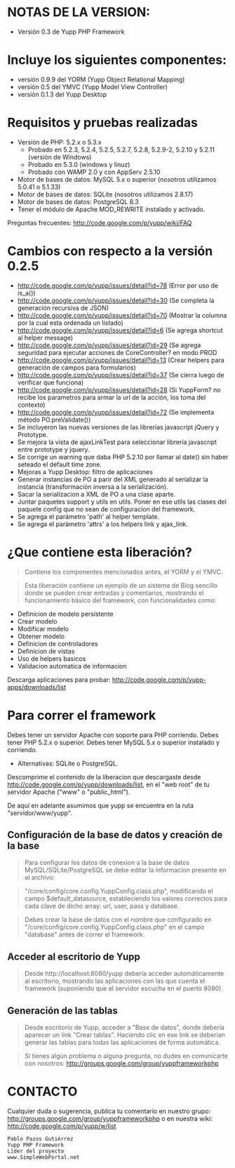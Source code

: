 # NOTAS DE LA VERSION: #

  * Versión 0.3 de Yupp PHP Framework


# Incluye los siguientes componentes: #

  * versión 0.9.9 del YORM (Yupp Object Relational Mapping)
  * versión 0.5 del YMVC (Yupp Model View Controller)
  * versión 0.1.3 del Yupp Desktop


# Requisitos y pruebas realizadas #

  * Versión de PHP: 5.2.x o 5.3.x
    * Probado en 5.2.3, 5.2.4, 5.2.5, 5.2.7, 5.2.8, 5.2.9-2, 5.2.10 y 5.2.11 (versión de Windows)
    * Probado en 5.3.0 (windows y linuz)
    * Probado con WAMP 2.0 y con AppServ 2.5.10
  * Motor de bases de datos: MySQL 5.x o superior (nosotros utilizamos 5.0.41 o 5.1.33)
  * Motor de bases de datos: SQLite (nosotros utilizamos 2.8.17)
  * Motor de bases de datos: PostgreSQL 8.3
  * Tener el módulo de Apache MOD\_REWRITE instalado y activado.


Preguntas frecuentes: http://code.google.com/p/yupp/wiki/FAQ


# Cambios con respecto a la versión 0.2.5 #

  * http://code.google.com/p/yupp/issues/detail?id=78 (Error por uso de is\_a())
  * http://code.google.com/p/yupp/issues/detail?id=30 (Se completa la generación recursiva de JSON)
  * http://code.google.com/p/yupp/issues/detail?id=70 (Mostrar la columna por la cual esta ordenada un listado)
  * http://code.google.com/p/yupp/issues/detail?id=6  (Se agrega shortcut al helper message)
  * http://code.google.com/p/yupp/issues/detail?id=29 (Se agrega seguridad para ejecutar acciones de CoreController? en modo PROD
  * http://code.google.com/p/yupp/issues/detail?id=13 (Crear helpers para generación de campos para formularios)
  * http://code.google.com/p/yupp/issues/detail?id=37 (Se cierra luego de verificar que funciona)
  * http://code.google.com/p/yupp/issues/detail?id=28 (Si YuppForm? no recibe los parametros para armar la url de la acción, los toma del contexto)
  * http://code.google.com/p/yupp/issues/detail?id=72 (Se implementa método PO.preValidate())
  * Se incluyeron las nuevas versiones de las librerías javascript jQuery y Prototype.
  * Se mejora la vista de ajaxLinkTest para seleccionar librería javascript entre prototype y jquery.
  * Se corrige un warning que daba PHP 5.2.10 por llamar al date() sin haber seteado el default time zone.
  * Mejoras a Yupp Desktop: filtro de aplicaciones
  * Generar instancias de PO a parir del XML generado al serializar la instancia (transformación inversa a la serialización).
  * Sacar la serializacion a XML de PO a una clase aparte.
  * Juntar paquetes support y utils en utils. Poner en ese utils las clases del paquete config que no sean de configuracion del framework.
  * Se agrega el parámetro 'path' al helper template.
  * Se agrega el parámetro 'attrs' a los helpers link y ajax\_link.


# ¿Que contiene esta liberación? #

> Contiene los componentes mencionados antes, el YORM y el YMVC.

> Esta liberación contiene un ejemplo de un sistema de Blog sencillo donde
> se pueden crear entradas y comentarios, mostrando el funcionamiento básico
> del framework, con funcionalidades como:

  * Definicion de modelo persistente
  * Crear modelo
  * Modificar modelo
  * Obtener modelo
  * Definicion de controladores
  * Definicion de vistas
  * Uso de helpers basicos
  * Validacion automatica de informacion


Descarga aplicaciones para probar: http://code.google.com/p/yupp-apps/downloads/list


# Para correr el framework #

Debes tener un servidor Apache con soporte para PHP corriendo.
Debes tener PHP 5.2.x o superior.
Debes tener MySQL 5.x o superior instalado y corriendo.
  * Alternativas: SQLite o PostgreSQL.

Descomprime el contenido de la liberacion que descargaste desde
http://code.google.com/p/yupp/downloads/list, en el "web root"
de tu servidor Apache ("www" o "public\_html").

De aquí en adelante asumimos que yupp se encuentra en la ruta "servidor/www/yupp".


## Configuración de la base de datos y creación de la base ##

> Para configurar los datos de conexion a la base de datos MySQL/SQLite/PostgreSQL
> se debe editar la informacion presente en el archivo:

> "/core/config/core.config.YuppConfig.class.php",
> modificando el campo $default\_datasource, estableciendo los valores correctos
> para cada clave de dicho array: url, user, pass y database.

> Debes crear la base de datos con el nombre que configurado en
> "/core/config/core.config.YuppConfig.class.php" en el campo "database"
> antes de correr el framework.


## Acceder al escritorio de Yupp ##

> Desde http://localhost:8080/yupp debería acceder automáticamente al escritorio,
> mostrando las aplicaciones con las que cuenta el framework (suponiendo que el
> servidor escucha en el puerto 8080).


## Generación de las tablas ##

> Desde escritorio de Yupp, acceder a "Base de datos", donde debería aparecer
> un link "Crear tablas". Haciendo clic en ese link se deberían generar las
> tablas para todas las aplicaciones de forma automática.

> Si tienes algún problema o alguna pregunta, no dudes en comunicarte con nosotros:
> http://groups.google.com/group/yuppframeworkphp


# CONTACTO #

Cualquier duda o sugerencia, publica tu comentario en nuestro grupo:
http://groups.google.com/group/yuppframeworkphp o en nuestra wiki:
http://code.google.com/p/yupp/w/list

```
Pablo Pazos Gutiérrez
Yupp PHP Framework
Líder del proyecto
www.SimpleWebPortal.net
```